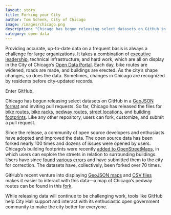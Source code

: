 ```yaml
---
layout: story
title: Forking your City
author: Tom Schenk, City of Chicago
image: /images/chicago.png
description: "Chicago has begun releasing select datasets on GitHub in a GeoJSON format and inviting pull requests. So far, Chicago has released the files for bike routes, bike racks, pedway routes, street locations, and building footprints."
category: open data
---
```


Providing accurate, up-to-date data on a frequent basis is always a challenge for large organizations. It takes a combination of [executive leadership](http://www.cityofchicago.org/city/en/depts/mayor/press_room/press_releases/2012/december_2012/mayor_emanuel_expandsopendataoncityportalwithexecutiveorder.html), technical infrastructure, and hard work, which are all on display in the City of Chicago’s [Open Data Portal](http://data.cityofchicago.org/). Each day, bike routes are widened, roads are made, and buildings are erected. As the city’s shape changes, so does the data. Sometimes, changes in Chicago are recognized by residents before city-updated records.

Enter GitHub.

Chicago has begun releasing select datasets on GitHub in a [GeoJSON format](http://en.wikipedia.org/wiki/GeoJSON) and inviting pull requests. So far, Chicago has released the files for [bike routes](https://github.com/Chicago/osd-bike-routes), [bike racks](https://github.com/Chicago/osd-bike-racks), [pedway routes](https://github.com/Chicago/osd-pedway-routes), [street locations](https://github.com/Chicago/osd-street-center-line), and [building footprints](https://github.com/Chicago/osd-building-footprints). Like any other repository, users can fork, customize, and submit a pull request.

Since the release, a community of open source developers and enthusiasts have adopted and improved the data. The open source data has been forked nearly 100 times and dozens of issues were opened by users. Chicago’s building footprints were recently [added to OpenStreetMaps](http://wiki.openstreetmap.org/wiki/Chicago,_Illinois/Buildings_Import), in which users can explore the streets in relation to surrounding buildings. Users have since [found](https://github.com/Chicago/osd-building-footprints/issues/2) [various](https://github.com/Chicago/osd-building-footprints/issues/3) [errors](https://github.com/Chicago/osd-building-footprints/issues/4) and have submitted them to the city for correction. The datasets have, collectively, been forked over 70 times.

GitHub’s recent venture into displaying [GeoJSON maps](https://github.com/Chicago/osd-pedway-routes) and [CSV files](https://help.github.com/articles/rendering-csv-and-tsv-data) makes it easier to interact with this data—a map of Chicago’s pedway routes can be found in this [fork](https://github.com/fgregg/osd-pedway-routes/blob/42fbbfe21a07e8b799739ba441f93b65ad38da8f/data/Pedway_Routes.geojson).

While releasing data will continue to be challenging work, tools like GitHub help City Hall support and interact with its enthusiastic open government community to make the city better for everyone.
